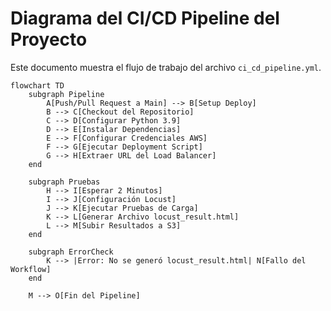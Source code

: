 # Diagrama del CI/CD Pipeline del Proyecto

Este documento muestra el flujo de trabajo del archivo `ci_cd_pipeline.yml`.

```mermaid
flowchart TD
    subgraph Pipeline
        A[Push/Pull Request a Main] --> B[Setup Deploy]
        B --> C[Checkout del Repositorio]
        C --> D[Configurar Python 3.9]
        D --> E[Instalar Dependencias]
        E --> F[Configurar Credenciales AWS]
        F --> G[Ejecutar Deployment Script]
        G --> H[Extraer URL del Load Balancer]
    end

    subgraph Pruebas
        H --> I[Esperar 2 Minutos]
        I --> J[Configuración Locust]
        J --> K[Ejecutar Pruebas de Carga]
        K --> L[Generar Archivo locust_result.html]
        L --> M[Subir Resultados a S3]
    end

    subgraph ErrorCheck
        K --> |Error: No se generó locust_result.html| N[Fallo del Workflow]
    end

    M --> O[Fin del Pipeline]
